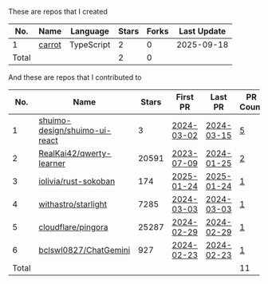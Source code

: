 These are repos that I created  <br/>
<!-- BEGIN:created_repos -->
| No.   | Name                                       | Language   | Stars | Forks | Last Update |
|-------|--------------------------------------------|------------|-------|-------|-------------|
| 1     | [carrot](https://github.com/Muzych/carrot) | TypeScript | 2     | 0     | 2025-09-18  |
| Total |                                            |            | 2     | 0     |             |
<!-- END:created_repos -->

And these are repos that I contributed to  <br/>
<!-- BEGIN:contributed -->
| No.   | Name                                                                              | Stars | First PR                                                              | Last PR                                                                | PR Count                                                                              |
|-------|-----------------------------------------------------------------------------------|-------|-----------------------------------------------------------------------|------------------------------------------------------------------------|---------------------------------------------------------------------------------------|
| 1     | [shuimo-design/shuimo-ui-react](https://github.com/shuimo-design/shuimo-ui-react) | 3     | [2024-03-02](https://github.com/shuimo-design/shuimo-ui-react/pull/2) | [2024-03-15](https://github.com/shuimo-design/shuimo-ui-react/pull/10) | [5](https://github.com/shuimo-design/shuimo-ui-react/pulls?q=is%3Apr+author%3AMuzych) |
| 2     | [RealKai42/qwerty-learner](https://github.com/RealKai42/qwerty-learner)           | 20591 | [2023-07-09](https://github.com/RealKai42/qwerty-learner/pull/552)    | [2024-01-25](https://github.com/RealKai42/qwerty-learner/pull/746)     | [2](https://github.com/RealKai42/qwerty-learner/pulls?q=is%3Apr+author%3AMuzych)      |
| 3     | [iolivia/rust-sokoban](https://github.com/iolivia/rust-sokoban)                   | 174   | [2025-01-24](https://github.com/iolivia/rust-sokoban/pull/127)        | [2025-01-24](https://github.com/iolivia/rust-sokoban/pull/127)         | [1](https://github.com/iolivia/rust-sokoban/pulls?q=is%3Apr+author%3AMuzych)          |
| 4     | [withastro/starlight](https://github.com/withastro/starlight)                     | 7285  | [2024-03-03](https://github.com/withastro/starlight/pull/1591)        | [2024-03-03](https://github.com/withastro/starlight/pull/1591)         | [1](https://github.com/withastro/starlight/pulls?q=is%3Apr+author%3AMuzych)           |
| 5     | [cloudflare/pingora](https://github.com/cloudflare/pingora)                       | 25287 | [2024-02-29](https://github.com/cloudflare/pingora/pull/20)           | [2024-02-29](https://github.com/cloudflare/pingora/pull/20)            | [1](https://github.com/cloudflare/pingora/pulls?q=is%3Apr+author%3AMuzych)            |
| 6     | [bclswl0827/ChatGemini](https://github.com/bclswl0827/ChatGemini)                 | 927   | [2024-02-23](https://github.com/bclswl0827/ChatGemini/pull/23)        | [2024-02-23](https://github.com/bclswl0827/ChatGemini/pull/23)         | [1](https://github.com/bclswl0827/ChatGemini/pulls?q=is%3Apr+author%3AMuzych)         |
| Total |                                                                                   |       |                                                                       |                                                                        | 11                                                                                    |
<!-- END:contributed -->
